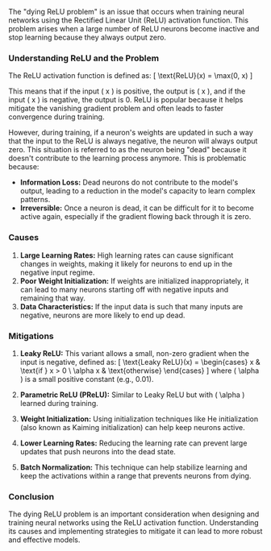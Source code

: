

The "dying ReLU problem" is an issue that occurs when training neural networks using the Rectified Linear Unit (ReLU) activation function. This problem arises when a large number of ReLU neurons become inactive and stop learning because they always output zero.

### Understanding ReLU and the Problem
The ReLU activation function is defined as:
\[ \text{ReLU}(x) = \max(0, x) \]

This means that if the input \( x \) is positive, the output is \( x \), and if the input \( x \) is negative, the output is 0. ReLU is popular because it helps mitigate the vanishing gradient problem and often leads to faster convergence during training.

However, during training, if a neuron's weights are updated in such a way that the input to the ReLU is always negative, the neuron will always output zero. This situation is referred to as the neuron being "dead" because it doesn't contribute to the learning process anymore. This is problematic because:
- **Information Loss:** Dead neurons do not contribute to the model's output, leading to a reduction in the model's capacity to learn complex patterns.
- **Irreversible:** Once a neuron is dead, it can be difficult for it to become active again, especially if the gradient flowing back through it is zero.

### Causes
1. **Large Learning Rates:** High learning rates can cause significant changes in weights, making it likely for neurons to end up in the negative input regime.
2. **Poor Weight Initialization:** If weights are initialized inappropriately, it can lead to many neurons starting off with negative inputs and remaining that way.
3. **Data Characteristics:** If the input data is such that many inputs are negative, neurons are more likely to end up dead.

### Mitigations
1. **Leaky ReLU:** This variant allows a small, non-zero gradient when the input is negative, defined as:
   \[ \text{Leaky ReLU}(x) = \begin{cases} 
   x & \text{if } x > 0 \\
   \alpha x & \text{otherwise}
   \end{cases} \]
   where \( \alpha \) is a small positive constant (e.g., 0.01).

2. **Parametric ReLU (PReLU):** Similar to Leaky ReLU but with \( \alpha \) learned during training.

3. **Weight Initialization:** Using initialization techniques like He initialization (also known as Kaiming initialization) can help keep neurons active.

4. **Lower Learning Rates:** Reducing the learning rate can prevent large updates that push neurons into the dead state.

5. **Batch Normalization:** This technique can help stabilize learning and keep the activations within a range that prevents neurons from dying.

### Conclusion
The dying ReLU problem is an important consideration when designing and training neural networks using the ReLU activation function. Understanding its causes and implementing strategies to mitigate it can lead to more robust and effective models.